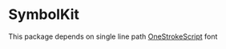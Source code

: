 # SymbolKit

This package depends on single line path [OneStrokeScript](https://www.fontspace.com/hefty-reward-single-line-font-f97212) font
